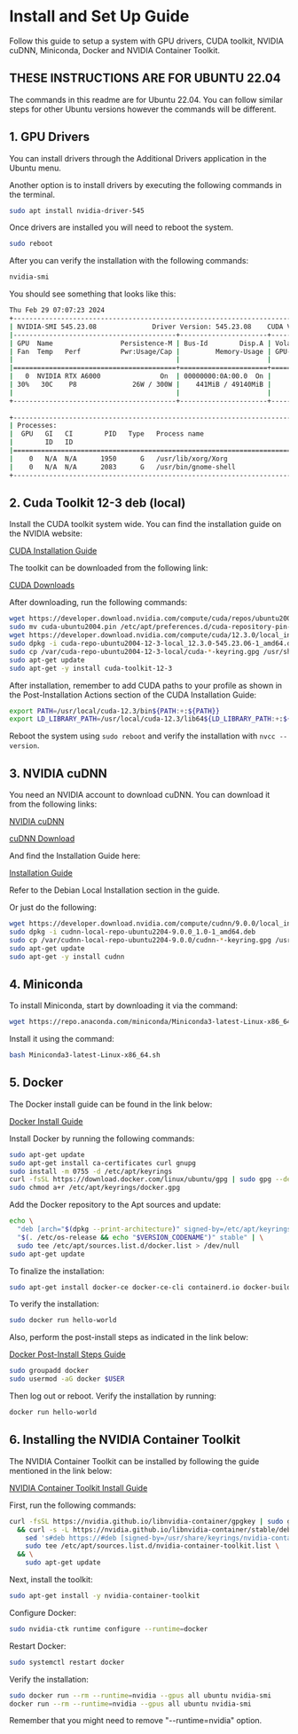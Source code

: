 # Install and Set Up Guide

Follow this guide to setup a system with GPU drivers, CUDA toolkit, NVIDIA cuDNN, Miniconda, Docker and NVIDIA Container Toolkit.

## THESE INSTRUCTIONS ARE FOR UBUNTU 22.04
The commands in this readme are for Ubuntu 22.04. You can follow similar steps for other Ubuntu versions however the commands will be different.

## 1. GPU Drivers

You can install drivers through the Additional Drivers application in the Ubuntu menu.

Another option is to install drivers by executing the following commands in the terminal.
```bash
sudo apt install nvidia-driver-545
```

Once drivers are installed you will need to reboot the system.
```bash
sudo reboot
```

After you can verify the installation with the following commands:
```bash
nvidia-smi
```

You should see something that looks like this:
```bash
Thu Feb 29 07:07:23 2024       
+---------------------------------------------------------------------------------------+
| NVIDIA-SMI 545.23.08              Driver Version: 545.23.08    CUDA Version: 12.3     |
|-----------------------------------------+----------------------+----------------------+
| GPU  Name                 Persistence-M | Bus-Id        Disp.A | Volatile Uncorr. ECC |
| Fan  Temp   Perf          Pwr:Usage/Cap |         Memory-Usage | GPU-Util  Compute M. |
|                                         |                      |               MIG M. |
|=========================================+======================+======================|
|   0  NVIDIA RTX A6000               On  | 00000000:0A:00.0  On |                  Off |
| 30%   30C    P8              26W / 300W |    441MiB / 49140MiB |      4%      Default |
|                                         |                      |                  N/A |
+-----------------------------------------+----------------------+----------------------+
                                                                                         
+---------------------------------------------------------------------------------------+
| Processes:                                                                            |
|  GPU   GI   CI        PID   Type   Process name                            GPU Memory |
|        ID   ID                                                             Usage      |
|=======================================================================================|
|    0   N/A  N/A      1950      G   /usr/lib/xorg/Xorg                          212MiB |
|    0   N/A  N/A      2083      G   /usr/bin/gnome-shell                        146MiB |
+---------------------------------------------------------------------------------------+
```

## 2. Cuda Toolkit 12-3 deb (local)

Install the CUDA toolkit system wide. You can find the installation guide on the NVIDIA website:

[CUDA Installation Guide](https://docs.nvidia.com/cuda/cuda-installation-guide-linux/index.html#)

The toolkit can be downloaded from the following link:

[CUDA Downloads](https://developer.nvidia.com/cuda-downloads?target_os=Linux&target_arch=x86_64&Distribution=Ubuntu&target_version=20.04&target_type=deb_local)

After downloading, run the following commands:

```bash
wget https://developer.download.nvidia.com/compute/cuda/repos/ubuntu2004/x86_64/cuda-ubuntu2004.pin
sudo mv cuda-ubuntu2004.pin /etc/apt/preferences.d/cuda-repository-pin-600
wget https://developer.download.nvidia.com/compute/cuda/12.3.0/local_installers/cuda-repo-ubuntu2004-12-3-local_12.3.0-545.23.06-1_amd64.deb
sudo dpkg -i cuda-repo-ubuntu2004-12-3-local_12.3.0-545.23.06-1_amd64.deb
sudo cp /var/cuda-repo-ubuntu2004-12-3-local/cuda-*-keyring.gpg /usr/share/keyrings/
sudo apt-get update
sudo apt-get -y install cuda-toolkit-12-3
```

After installation, remember to add CUDA paths to your profile as shown in the Post-Installation Actions section of the CUDA Installation Guide:

```bash
export PATH=/usr/local/cuda-12.3/bin${PATH:+:${PATH}}
export LD_LIBRARY_PATH=/usr/local/cuda-12.3/lib64${LD_LIBRARY_PATH:+:${LD_LIBRARY_PATH}}
```

Reboot the system using `sudo reboot` and verify the installation with `nvcc --version`.

## 3. NVIDIA cuDNN

You need an NVIDIA account to download cuDNN. You can download it from the following links:

[NVIDIA cuDNN](https://developer.nvidia.com/cudnn)

[cuDNN Download](https://developer.nvidia.com/rdp/cudnn-download)

And find the Installation Guide here:

[Installation Guide](https://docs.nvidia.com/deeplearning/cudnn/install-guide/index.html)

Refer to the Debian Local Installation section in the guide.

Or just do the following:
```bash
wget https://developer.download.nvidia.com/compute/cudnn/9.0.0/local_installers/cudnn-local-repo-ubuntu2204-9.0.0_1.0-1_amd64.deb
sudo dpkg -i cudnn-local-repo-ubuntu2204-9.0.0_1.0-1_amd64.deb
sudo cp /var/cudnn-local-repo-ubuntu2204-9.0.0/cudnn-*-keyring.gpg /usr/share/keyrings/
sudo apt-get update
sudo apt-get -y install cudnn
```
## 4. Miniconda

To install Miniconda, start by downloading it via the command:

```bash
wget https://repo.anaconda.com/miniconda/Miniconda3-latest-Linux-x86_64.sh
```

Install it using the command:

```bash
bash Miniconda3-latest-Linux-x86_64.sh
```

## 5. Docker

The Docker install guide can be found in the link below:

[Docker Install Guide](https://docs.docker.com/engine/install/ubuntu/)

Install Docker by running the following commands:

```bash
sudo apt-get update
sudo apt-get install ca-certificates curl gnupg
sudo install -m 0755 -d /etc/apt/keyrings
curl -fsSL https://download.docker.com/linux/ubuntu/gpg | sudo gpg --dearmor -o /etc/apt/keyrings/docker.gpg
sudo chmod a+r /etc/apt/keyrings/docker.gpg
```

Add the Docker repository to the Apt sources and update:

```bash
echo \
  "deb [arch="$(dpkg --print-architecture)" signed-by=/etc/apt/keyrings/docker.gpg] https://download.docker.com/linux/ubuntu \
  "$(. /etc/os-release && echo "$VERSION_CODENAME")" stable" | \
  sudo tee /etc/apt/sources.list.d/docker.list > /dev/null
sudo apt-get update
```

To finalize the installation:

```bash
sudo apt-get install docker-ce docker-ce-cli containerd.io docker-buildx-plugin docker-compose-plugin
```

To verify the installation:

```bash
sudo docker run hello-world
```

Also, perform the post-install steps as indicated in the link below:

[Docker Post-Install Steps Guide](https://docs.docker.com/engine/install/linux-postinstall/)

```bash
sudo groupadd docker
sudo usermod -aG docker $USER
```

Then log out or reboot. Verify the installation by running:

```bash
docker run hello-world
```

## 6. Installing the NVIDIA Container Toolkit 

The NVIDIA Container Toolkit can be installed by following the guide mentioned in the link below:

[NVIDIA Container Toolkit Install Guide](https://docs.nvidia.com/datacenter/cloud-native/container-toolkit/latest/install-guide.html)

First, run the following commands:

```bash
curl -fsSL https://nvidia.github.io/libnvidia-container/gpgkey | sudo gpg --dearmor -o /usr/share/keyrings/nvidia-container-toolkit-keyring.gpg \
  && curl -s -L https://nvidia.github.io/libnvidia-container/stable/deb/nvidia-container-toolkit.list | \
    sed 's#deb https://#deb [signed-by=/usr/share/keyrings/nvidia-container-toolkit-keyring.gpg] https://#g' | \
    sudo tee /etc/apt/sources.list.d/nvidia-container-toolkit.list \
  && \
    sudo apt-get update
```

Next, install the toolkit:

```bash
sudo apt-get install -y nvidia-container-toolkit
```

Configure Docker:

```bash
sudo nvidia-ctk runtime configure --runtime=docker
```

Restart Docker:

```bash
sudo systemctl restart docker
```

Verify the installation:

```bash
sudo docker run --rm --runtime=nvidia --gpus all ubuntu nvidia-smi
docker run --rm --runtime=nvidia --gpus all ubuntu nvidia-smi
```

Remember that you might need to remove  "--runtime=nvidia" option.

